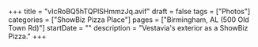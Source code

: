 +++
title = "vIcRoBQ5hTQPlSHmmzJq.avif"
draft = false
tags = ["Photos"]
categories = ["ShowBiz Pizza Place"]
pages = ["Birmingham, AL (500 Old Town Rd)"]
startDate = ""
description = "Vestavia's exterior as a ShowBiz Pizza."
+++
